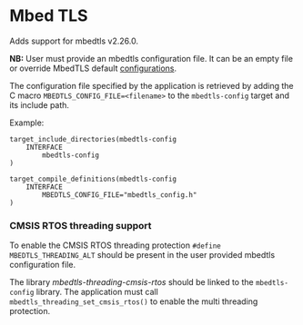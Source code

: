 # Mbed TLS

Adds support for mbedtls v2.26.0.

**NB:** User must provide an mbedtls configuration file. It can be an empty file or override MbedTLS default [configurations](https://tls.mbed.org/api/config_8h.html).

The configuration file specified by the application is retrieved by adding the C macro `MBEDTLS_CONFIG_FILE=<filename>` to the `mbedtls-config` target and its include path.

Example:

    target_include_directories(mbedtls-config
        INTERFACE
            mbedtls-config
    )

    target_compile_definitions(mbedtls-config
        INTERFACE
            MBEDTLS_CONFIG_FILE="mbedtls_config.h"
    )

### CMSIS RTOS threading support
To enable the CMSIS RTOS threading protection `#define MBEDTLS_THREADING_ALT` should be present in the user provided mbedtls configuration file.

The library *mbedtls-threading-cmsis-rtos* should be linked to the `mbedtls-config` library. The application must call `mbedtls_threading_set_cmsis_rtos()` to enable the multi threading protection.
